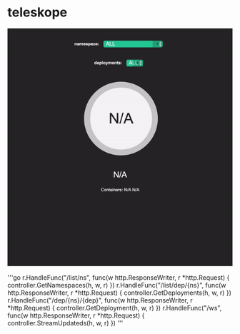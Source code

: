 # teleskope

<img src="teleskope-gif.gif"/>

'''go
	r.HandleFunc("/list/ns", func(w http.ResponseWriter, r *http.Request) {
		controller.GetNamespaces(h, w, r)
	})
	r.HandleFunc("/list/dep/{ns}", func(w http.ResponseWriter, r *http.Request) {
		controller.GetDeployments(h, w, r)
	})
	r.HandleFunc("/dep/{ns}/{dep}", func(w http.ResponseWriter, r *http.Request) {
		controller.GetDeployment(h, w, r)
	})
	r.HandleFunc("/ws", func(w http.ResponseWriter, r *http.Request) {
		controller.StreamUpdateds(h, w, r)
	})
'''
